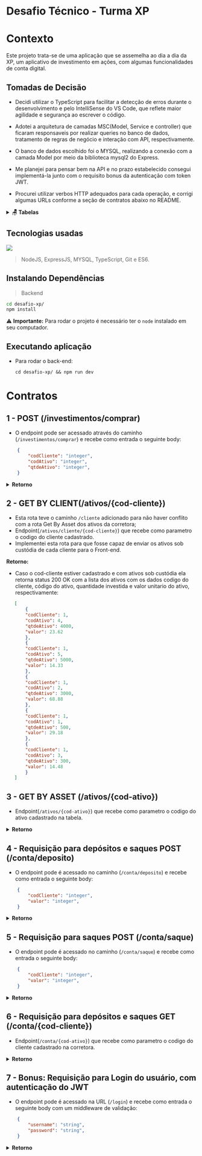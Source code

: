 # Desafio Técnico - Turma XP

# Contexto
Este projeto trata-se de uma aplicação que se assemelha ao dia a
dia da XP, um aplicativo de investimento em ações, com algumas
funcionalidades de conta digital.

## Tomadas de Decisão

- Decidi utilizar o TypeScript para facilitar a detecção de erros durante o desenvolvimento e pelo IntelliSense do VS Code, que reflete maior agilidade e segurança ao escrever o código.

- Adotei a arquitetura de camadas MSC(Model, Service e controller) que ficaram responsaveis por realizar queries no banco de dados, tratamento de regras de negócio e interação com API, respectivamente.

- O banco de dados escolhido foi o MYSQL, realizando a conexão com a camada Model por meio da biblioteca mysql2 do Express.

- Me planejei para pensar bem na API e no prazo estabelecido consegui implementá-la junto com o requisito bonus da autenticação com token JWT.

- Procurei utilizar verbos HTTP adequados para cada operação, e corrigi algumas URLs conforme a seção de contratos abaixo no README.

<details>
  <summary><strong>🪑 Tabelas</strong></summary><br />

  O banco possui sete tabelas: pessoas clientes, ativos-corretora, ativos-cliente, ordens de compra, ordens de venda, depositos e saques.

  ```sql
  DROP DATABASE IF EXISTS desafio_xp;

CREATE DATABASE desafio_xp;

USE desafio_xp;

CREATE TABLE pessoa_cliente (
    codCliente INTEGER PRIMARY KEY NOT NULL,
    username TEXT NOT NULL,
    password TEXT NOT NULL,
    saldo DOUBLE NOT NULL
) ENGINE=INNODB;

CREATE TABLE ordens_de_compra (
    codCliente INTEGER NOT NULL,
    codAtivo INT NOT NULL,
    qtdeAtivo INT NOT NULL
) ENGINE=INNODB;

CREATE TABLE ordens_de_venda (
	id INTEGER AUTO_INCREMENT PRIMARY KEY NOT NULL,
    codCliente INTEGER NOT NULL,
    codAtivo INT NOT NULL,
    qtdeAtivo INT NOT NULL
) ENGINE=INNODB;

CREATE TABLE depositos (
	id INTEGER AUTO_INCREMENT PRIMARY KEY NOT NULL,
    codCliente INTEGER NOT NULL,
    valor DOUBLE NOT NULL
) ENGINE=INNODB;

CREATE TABLE saques (
	id INTEGER AUTO_INCREMENT PRIMARY KEY NOT NULL,
    codCliente INTEGER NOT NULL,
    valor DOUBLE NOT NULL
) ENGINE=INNODB;

CREATE TABLE ativos_corretora (
    codAtivo INTEGER AUTO_INCREMENT PRIMARY KEY NOT NULL,
    ticker VARCHAR(5) NOT NULL,
    qtdeAtivo INTEGER NOT NULL,
    valor DOUBLE NOT NULL
) ENGINE=INNODB;

CREATE TABLE ativos_cliente (
	id INTEGER AUTO_INCREMENT PRIMARY KEY NOT NULL,
    codCliente INTEGER NOT NULL,
    codAtivo INTEGER NOT NULL,
    qtdeAtivo INTEGER NOT NULL,
    valor DOUBLE NOT NULL
) ENGINE=INNODB;
  ```

  O arquivo `desafio_xp.sql` contém as _queries_ que criam e populam o banco.


</details>



## Tecnologias usadas
<p align="left">
  <a href="https://skillicons.dev">
    <img src="https://skillicons.dev/icons?i=nodejs,express,mysql,typescript,git,javascript," />
  </a>
</p>

> NodeJS, ExpressJS, MYSQL, TypeScript, Git e ES6.

## Instalando Dependências

> Backend
```bash
cd desafio-xp/ 
npm install
``` 

  ⚠️ **Importante:** Para rodar o projeto é necessário ter o `node` instalado em seu computador.

## Executando aplicação

* Para rodar o back-end:

  ```
  cd desafio-xp/ && npm run dev
  ```

# Contratos
## 1 - POST (/investimentos/comprar)

- O endpoint pode ser acessado através do caminho (`/investimentos/comprar`) e recebe como entrada o seguinte body:

```json
	{
	    "codCliente": "integer",
	    "codAtivo": "integer",
	    "qtdeAtivo": "integer",
	}
 ```
 
<details>
<summary><strong>Retorno</strong></summary><br />
 
 * Caso a quantidade de ativos deja maior que a disponível na corretora será retornado o seguinte JSON com Status HTTP 400:
 
 ```json
	{
	     "message": "Quantidade indisponível na Corretora!"
	}
 ```
 * Havendo sucesso na requisição a ordem é adicionada à tabela ordens de compra, e a quantia de ativos comprada é atualizada em ativos-cliente retornando Status HTTP 201 Created e a ordem:
 
 
 ```json
 {
    "codCliente": 1,
    "codAtivo": 3,
    "qtdeAtivo": 300,
    "id": 0
}
```

</details>

## 2 - GET BY CLIENT(/ativos/{cod-cliente})

* Esta rota teve o caminho `/cliente` adicionado para não haver conflito com a rota Get By Asset dos ativos da corretora;
* Endpoint(`/ativos/cliente/{cod-cliente}`) que recebe como parametro o codigo do cliente cadastrado.
* Implementei esta rota para que fosse capaz de enviar os ativos sob custódia de cada cliente para o Front-end.

<strong>Retorno:</strong><br />
	
 * Caso o cod-cliente estiver cadastrado e com ativos sob custódia ela retorna status 200 OK com a lista dos ativos com os dados codigo do cliente, código do ativo, quantidade investida e valor unitario do ativo, respectivamente:

 ```json
	[
	    {
		"codCliente": 1,
		"codAtivo": 4,
		"qtdeAtivo": 4000,
		"valor": 23.62
	    },
	    {
		"codCliente": 1,
		"codAtivo": 5,
		"qtdeAtivo": 5000,
		"valor": 14.33
	    },
	    {
		"codCliente": 1,
		"codAtivo": 2,
		"qtdeAtivo": 3000,
		"valor": 68.88
	    },
	    {
		"codCliente": 1,
		"codAtivo": 1,
		"qtdeAtivo": 500,
		"valor": 29.18
	    },
	    {
		"codCliente": 1,
		"codAtivo": 3,
		"qtdeAtivo": 300,
		"valor": 14.48
	    }
	]
 ```

## 3 - GET BY ASSET (/ativos/{cod-ativo})

* Endpoint(`/ativos/{cod-ativo}`) que recebe como parametro o codigo do ativo cadastrado na tabela.

<details>
<summary><strong>Retorno</strong></summary><br />
	
 * Caso o cod-ativo corresponder aos ativos disponíveis retorna status 200 OK e o objeto do ativo com o código, quantidade disponível para compra e valor unitario, respectivamente:

 ```json
	{
	    "codAtivo": 5,
	    "qtdeAtivo": 5000000,
	    "valor": 14.33
	}
	    
 ```

</details>

## 4 - Requisição para depósitos e saques POST (/conta/deposito)

- O endpoint pode é acessado no caminho (`/conta/deposito`) e recebe como entrada o seguinte body:

```json
	{
	    "codCliente": "integer",
	    "valor": "integer",
	}
 ```
 
<details>
<summary><strong>Retorno</strong></summary><br />
 
 * Caso o valor na requisição for negativo ou zero será retornado Status HTTP 400 com a mensagem:
 
 ```json
	{
	     "message": "Quantidade a ser depositada não poderá ser negativa ou igual a zero."
	}
 ```
 * Havendo sucesso na requisição o depósito é adicionada à tabela ordens de depósito, retornando Status HTTP 201 Created e a ordem:
 
 
 ```json
{
    "codCliente": 1,
    "valor": 1000,
    "id": 2
}
```

</details>

## 5 - Requisição para saques POST (/conta/saque)

- O endpoint pode é acessado no caminho (`/conta/saque`) e recebe como entrada o seguinte body:

```json
	{
	    "codCliente": "integer",
	    "valor": "integer",
	}
 ```
 
<details>
<summary><strong>Retorno</strong></summary><br />
 
 * Caso o valor na requisição de saque for negativo, igual a zero, ou maior que a quantidade disponível no saldo será retornado Status HTTP 400 com a mensagem:
 
 ```json
	{
	     "message": "Quantidade a ser sacada não poderá ser maior que o saldo, negativa ou igual a zero."
	}
 ```
 * Havendo sucesso na requisição o depósito é adicionada à tabela ordens de saque, retornando Status HTTP 201 Created e a ordem:
 
 
 ```json
	{
	    "codCliente": 1,
	    "valor": 100,
	    "id": 1
	}
```

</details>

## 6 - Requisição para depósitos e saques GET (/conta/{cod-cliente})

* Endpoint(`/conta/{cod-ativo}`) que recebe como parametro o codigo do cliente cadastrado na corretora.

<details>
<summary><strong>Retorno</strong></summary><br />
	
 * Caso o codigo corresponder a um cliente cadastrado, retorna status 200 OK e o objeto do ativo com o código e saldo disponível na conta deste cliente:

 ```json
	{
	    "codCliente": 1,
	    "saldo": 1000
	}
	    
 ```

</details>

## 7 - Bonus: Requisição para Login do usuário, com autenticação do JWT

- O endpoint pode é acessado na URL (`/login`) e recebe como entrada o seguinte body com um middleware de validação:

```json
	{
	    "username": "string",
	    "password": "string",
	}
 ```
 
<details>
<summary><strong>Retorno</strong></summary><br />
 
 * Caso não possua username ou password, retorna Status HTTP 400 e respectivas mensagens:
 
 ```json
	{
	     "message": "\"username\" is required"
	}
 ```
	

 ```json
	{
	    "message": "\"password\" is required"
	}
 ```
	
	
 * Havendo sucesso na requisição, retorna-se o token com Status HTTP 201 Created:
 
 
 ```json
{
    "token": "eyJhbGciOiJIUzI1NiIsInR5cCI6IkpXVCJ9.eyJwYXlsb2FkIjp7InVzZXJuYW1lIjoiYWxpY2UifSwiaWF0IjoxNjU4NzExOTg0LCJleHAiOjE2NTg3MTI4ODR9.MgMbDqpCN4a42szDtgWLo3gTxpU0vFPskhGm1E8XA44"
}
```

</details>




 
 
